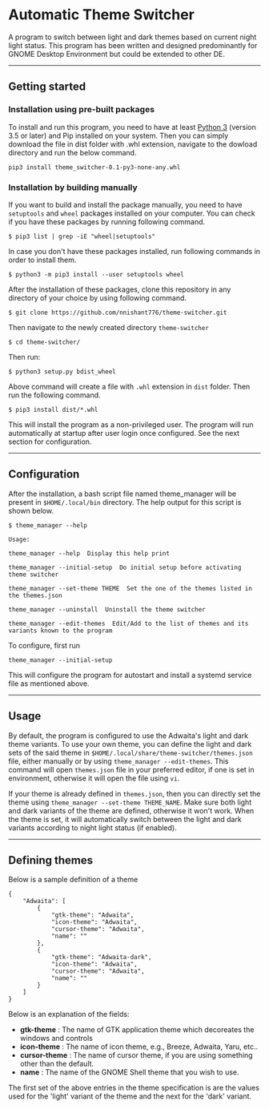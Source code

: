 # Automatic Theme Switcher
A program to switch between light and dark themes based on current night light status. This program has been written and designed predominantly for GNOME Desktop Environment but could be extended to other DE.

----
## Getting started

### Installation using pre-built packages

To install and run this program, you need to have  at least [Python 3](http://www.python.org) (version 3.5 or later) and Pip installed on your system. Then you can simply download the file in dist folder with .whl extension, navigate to the dowload directory and run the below command.

    pip3 install theme_switcher-0.1-py3-none-any.whl


### Installation by building manually

If you want to build and install the package manually, you need to have `setuptools` and `wheel` packages installed on your computer. You can check if you have these packages by running following command.

    $ pip3 list | grep -iE "wheel|setuptools"

In case you don't have these packages installed, run following commands in order to install them.

    $ python3 -m pip3 install --user setuptools wheel

After the installation of these packages, clone this repository in any directory of your choice by using following command.

    $ git clone https://github.com/nnishant776/theme-switcher.git
 
Then navigate to the newly created directory `theme-switcher`
    
    $ cd theme-switcher/

Then run:

    $ python3 setup.py bdist_wheel

Above command will create a file with `.whl` extension in `dist` folder. Then run the following command.

    $ pip3 install dist/*.whl

This will install the program as a non-privileged user. The program will run automatically at startup after user login once configured. See the next section for configuration.

----
## Configuration
After the installation, a bash script file named theme_manager will be present in `$HOME/.local/bin` directory. The help output for this script is shown below.

```
$ theme_manager --help

Usage: 

theme_manager --help  Display this help print

theme_manager --initial-setup  Do initial setup before activating theme switcher

theme_manager --set-theme THEME  Set the one of the themes listed in the themes.json

theme_manager --uninstall  Uninstall the theme switcher

theme_manager --edit-themes  Edit/Add to the list of themes and its variants known to the program
```
To configure, first run

`theme_manager --initial-setup`

This will configure the program for autostart and install a systemd service file as mentioned above.

----
## Usage

By default, the program is configured to use the Adwaita's light and dark theme variants. To use your own theme, you can define the light and dark sets of the said theme in `$HOME/.local/share/theme-switcher/themes.json` file, either manually or by using `theme_manager --edit-themes`. This command will open `themes.json` file in your preferred editor, if one is set in environment, otherwise it will open the file using `vi`.

If your theme is already defined in `themes.json`, then you can directly set the theme using `theme_manager --set-theme THEME_NAME`. Make sure both light and dark variants of the theme are defined, otherwise it won't work. When the theme is set, it will automatically switch between the light and dark variants according to night light status (if enabled).

----
## Defining themes

Below is a sample definition of a theme

```
{
    "Adwaita": [
        {
            "gtk-theme": "Adwaita",
            "icon-theme": "Adwaita",
            "cursor-theme": "Adwaita",
            "name": ""
        },
        {
            "gtk-theme": "Adwaita-dark",
            "icon-theme": "Adwaita",
            "cursor-theme": "Adwaita",
            "name": ""
        }
    ]
}
```
Below is an explanation of the fields:

* **gtk-theme** : The name of GTK application theme which decoreates the windows and controls
* **icon-theme** : The name of icon theme, e.g., Breeze, Adwaita, Yaru, etc..
* **cursor-theme** : The name of cursor theme, if you are using something other than the default.
* **name** : The name of the GNOME Shell theme that you wish to use.

The first set of the above entries in the theme specification is are the values used for the 'light' variant of the theme and the next for the 'dark' variant.












